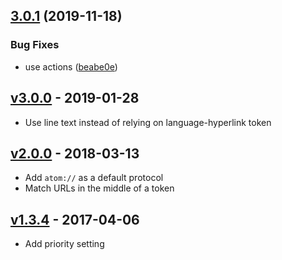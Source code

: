 ## [3.0.1](https://github.com/UziTech/hyperlink-hyperclick/compare/v3.0.0...v3.0.1) (2019-11-18)


### Bug Fixes

* use actions ([beabe0e](https://github.com/UziTech/hyperlink-hyperclick/commit/beabe0e7c8e2e0dce637fad1af41e5c22e469d17))

## [v3.0.0](https://github.com/UziTech/hyperlink-hyperclick/compare/v2.0.0...v3.0.0) - 2019-01-28

- Use line text instead of relying on language-hyperlink token

## [v2.0.0](https://github.com/UziTech/hyperlink-hyperclick/compare/v1.3.4...v2.0.0) - 2018-03-13

- Add `atom://` as a default protocol
- Match URLs in the middle of a token

## [v1.3.4](https://github.com/UziTech/hyperlink-hyperclick/compare/v1.3.3...v1.3.4) - 2017-04-06

- Add priority setting
